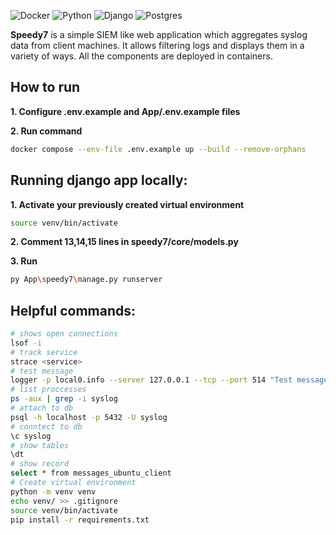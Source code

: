 ![Docker](https://img.shields.io/badge/docker-%230db7ed.svg?style=for-the-badge&logo=docker&logoColor=white)
![Python](https://img.shields.io/badge/python-3670A0?style=for-the-badge&logo=python&logoColor=ffdd54)
![Django](https://img.shields.io/badge/django-%23092E20.svg?style=for-the-badge&logo=django&logoColor=white)
![Postgres](https://img.shields.io/badge/postgres-%23316192.svg?style=for-the-badge&logo=postgresql&logoColor=white)

**Speedy7** is a simple SIEM like web application which aggregates syslog data from client machines. It allows filtering logs and displays them in a variety of ways. All the components are deployed in containers.

## How to run

**1. Configure .env.example and App/.env.example files**

**2. Run command**
```bash 
docker compose --env-file .env.example up --build --remove-orphans
 ```



## Running django app locally:

**1. Activate your previously created virtual environment** 
```bash
source venv/bin/activate
```
**2. Comment 13,14,15 lines in speedy7/core/models.py**

**3. Run** 
```bash
py App\speedy7\manage.py runserver
```

## Helpful commands:

```bash
# shows open connections
lsof -i
# track service
strace <service>
# test message
logger -p local0.info --server 127.0.0.1 --tcp --port 514 "Test message"
# list proccesses
ps -aux | grep -i syslog
# attach to db
psql -h localhost -p 5432 -U syslog
# conntect to db
\c syslog
# show tables
\dt
# show record
select * from messages_ubuntu_client
# Create virtual environment
python -m venv venv
echo venv/ >> .gitignore
source venv/bin/activate
pip install -r requirements.txt
```


